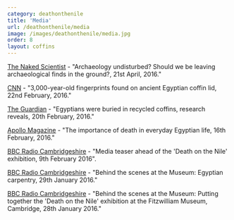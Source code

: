 ```yaml
---
category: deathonthenile
title: 'Media'
url: /deathonthenile/media
image: /images/deathonthenile/media.jpg
order: 8
layout: coffins
---
```


[The Naked Scientist](https://www.thenakedscientists.com/podcasts/short/archaeology-undisturbed) - "Archaeology undisturbed? Should we be leaving archaeological finds in the ground?, 21st April, 2016."

[CNN](https://edition.cnn.com/2016/02/22/europe/egyptian-fingerprints-coffin-lid/index.html) - "3,000-year-old fingerprints found on ancient Egyptian coffin lid, 22nd February, 2016."

[The Guardian](https://www.theguardian.com/world/2016/feb/20/egyptians-were-buried-in-recycled-coffins-research-reveals) - "Egyptians were buried in recycled coffins, research reveals, 20th February, 2016."

[Apollo Magazine](https://www.apollo-magazine.com/the-importance-of-death-in-everyday-egyptian-life/) - "The importance of death in everyday Egyptian life, 16th February, 2016."

[BBC Radio Cambridgeshire](https://fb.watch/3mtD1njcMQ/) - "Media teaser ahead of the 'Death on the Nile' exhibition, 9th February 2016". 

[BBC Radio Cambridgeshire](https://fb.watch/3mtOIU_FlK/) - "Behind the scenes at the Museum: Egyptian carpentry, 29th January 2016."

[BBC Radio Cambridgeshire](https://fb.watch/3mtGhfd7zz/) - "Behind the scenes at the Museum: Putting together the 'Death on the Nile' exhibition at the Fitzwilliam Museum, Cambridge, 28th January 2016."







